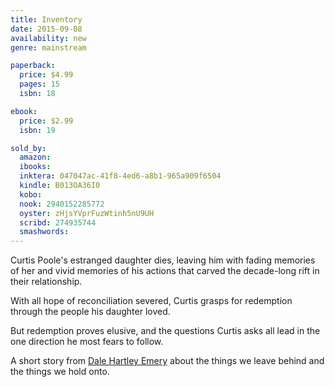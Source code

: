 ```yaml
---
title: Inventory
date: 2015-09-08
availability: new
genre: mainstream

paperback:
  price: $4.99
  pages: 15
  isbn: 18

ebook:
  price: $2.99
  isbn: 19

sold_by:
  amazon:
  ibooks:
  inktera: 047047ac-41f8-4ed6-a8b1-965a909f6504
  kindle: B013OA36I0
  kobo:
  nook: 2940152285772
  oyster: zHjsYVprFuzWtinh5nU9UH
  scribd: 274935744
  smashwords:
---
```


Curtis Poole's estranged daughter dies, leaving him with fading memories of her and vivid memories of his actions that carved the decade-long rift in their relationship.

With all hope of reconciliation severed, Curtis grasps for redemption through the people his daughter loved.

But redemption proves elusive, and the questions Curtis asks all lead in the one direction he most fears to follow.

A short story
from [Dale Hartley Emery](http://dalehartleyemery.com)
about the things we leave behind and the things we hold onto.
